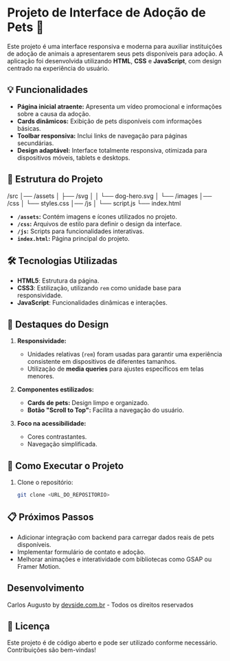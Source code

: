 # Projeto de Interface de Adoção de Pets 🐾

Este projeto é uma interface responsiva e moderna para auxiliar instituições de adoção de animais a apresentarem seus pets disponíveis para adoção. A aplicação foi desenvolvida utilizando **HTML**, **CSS** e **JavaScript**, com design centrado na experiência do usuário.

## 💡 Funcionalidades

- **Página inicial atraente:** Apresenta um vídeo promocional e informações sobre a causa da adoção.
- **Cards dinâmicos:** Exibição de pets disponíveis com informações básicas.
- **Toolbar responsiva:** Inclui links de navegação para páginas secundárias.
- **Design adaptável:** Interface totalmente responsiva, otimizada para dispositivos móveis, tablets e desktops.

## 📂 Estrutura do Projeto

/src
│── /assets
│    ├── /svg
│    │    └── dog-hero.svg
│    └── /images
│── /css
│    └── styles.css
│── /js
│    └── script.js
└── index.html

- **`/assets`:** Contém imagens e ícones utilizados no projeto.
- **`/css`:** Arquivos de estilo para definir o design da interface.
- **`/js`:** Scripts para funcionalidades interativas.
- **`index.html`:** Página principal do projeto.

## 🛠️ Tecnologias Utilizadas

- **HTML5**: Estrutura da página.
- **CSS3**: Estilização, utilizando `rem` como unidade base para responsividade.
- **JavaScript**: Funcionalidades dinâmicas e interações.

## 🌟 Destaques do Design

1. **Responsividade:**
   - Unidades relativas (`rem`) foram usadas para garantir uma experiência consistente em dispositivos de diferentes tamanhos.
   - Utilização de **media queries** para ajustes específicos em telas menores.

2. **Componentes estilizados:**
   - **Cards de pets:** Design limpo e organizado.
   - **Botão "Scroll to Top":** Facilita a navegação do usuário.

3. **Foco na acessibilidade:**
   - Cores contrastantes.
   - Navegação simplificada.

## 🚀 Como Executar o Projeto

1. Clone o repositório:
   ```bash
   git clone <URL_DO_REPOSITORIO>


## 📋 Próximos Passos
  - Adicionar integração com backend para carregar dados reais de pets disponíveis.
  - Implementar formulário de contato e adoção.
  - Melhorar animações e interatividade com bibliotecas como GSAP ou Framer Motion.



## Desenvolvimento

Carlos Augusto by [devside.com.br](https://devside.com.br) - Todos os direitos reservados



## 📜 Licença

Este projeto é de código aberto e pode ser utilizado conforme necessário. Contribuições são bem-vindas!